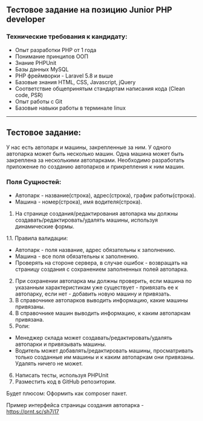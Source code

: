 ## Тестовое задание на позицию Junior PHP developer

### Технические требования к кандидату:
* Опыт разработки PHP от 1 года
* Понимание принципов ООП
* Знание PHPUnit
* Базы данных MySQL
* PHP фреймворки - Laravel 5.8 и выше
* Базовые знания HTML, CSS, Javascript, jQuery
* Соответствие общепринятым стандартам написания кода (Clean code, PSR)
* Опыт работы с Git
* Базовые навыки работы в терминале linux
***
## Тестовое задание:
У нас есть автопарк и машины, закрепленные за ним.
У одного автопарка может быть несколько машин.
Одна машина может быть закреплена за несколькими автопарками.
Необходимо разработать приложение по созданию автопарков и прикрепления к ним машин.

### Поля Сущностей:
* Автопарк - название(строка), адрес(строка), график работы(строка).
* Машина - номер(строка), имя водителя(строка).

1. На странице создания/редактирования автопарка мы должны создавать/редактировать/удалять машины, используя динамические формы.

1.1. Правила валидации:
- Автопарк - поля название, адрес обязательны к заполнению.
- Машина - все поля обязательны к заполнению.
- Проверять на стороне сервера, в случае ошибок - возвращать на страницу создания с сохранением заполненных полей автопарка.
2. При сохранении автопарка мы должны проверить, если машина по указанным характеристикам уже существует - привязать ее к автопарку, если нет - добавить новую машину и привязать.
3. В справочнике автопарков выводить информацию, какие машины привязаны.
4. В справочнике машин выводить информацию, к каким автопаркам привязана.
5. Роли:
- Менеджер склада может создавать/редактировать/удалять автопарки и привязывать машины.
- Водитель может добавлять/редактировать машины, просматривать только созданные им машины и к каким автопаркам они привязаны. Удалять ничего не может.
6. Написать тесты, используя PHPUnit
7. Разместить код в GitHub репозитории.

Будет плюсом:
Оформить как composer пакет.

Пример интерфейса страницы создания автопарка - https://prnt.sc/sh7j17
